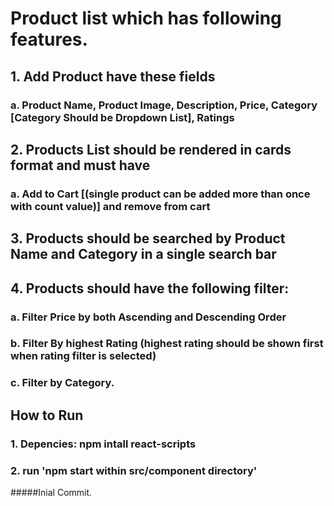 # Product list which has following features.
## 1. Add Product have these fields
###    a. Product Name, Product Image, Description, Price, Category [Category Should be Dropdown List], Ratings
## 2. Products List should be rendered in cards format and must have
###    a. Add to Cart [(single product can be added more than once with count value)] and remove from cart
## 3. Products should be searched by Product Name and Category in a single search bar
## 4. Products should have the following filter:
###    a. Filter Price by both Ascending and Descending Order
###    b. Filter By highest Rating (highest rating should be shown first when rating filter is selected)
###    c. Filter by Category.

## How to Run
### 1. Depencies: npm intall react-scripts
### 2. run 'npm start within src/component directory'

#####Inial Commit.
